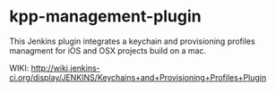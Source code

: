 kpp-management-plugin
=====================

This Jenkins plugin integrates a keychain and provisioning profiles managment for iOS and OSX projects build on a mac.

WIKI: http://wiki.jenkins-ci.org/display/JENKINS/Keychains+and+Provisioning+Profiles+Plugin
